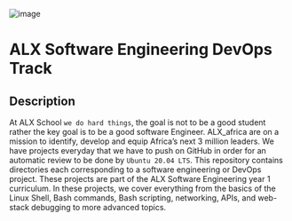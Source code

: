 ![image](https://user-images.githubusercontent.com/105258746/188767412-2ac881ad-4583-491c-9f86-fa210d23a9db.png)

# ALX Software Engineering DevOps Track

## Description
At ALX School `we do hard things`, the goal is not to be a good student rather the key goal is to be a good software Engineer. ALX_africa are on a mission to identify, develop and equip Africa’s next 3 million leaders. We have projects everyday that we have to push on GitHub in order for an automatic review to be done by `Ubuntu 20.04 LTS`. This repository contains directories each corresponding to a software engineering or DevOps project. These projects are part of the ALX Software Engineering year 1 curriculum. In these projects, we cover everything from the basics of the Linux Shell, Bash commands, Bash scripting, networking, APIs, and web-stack debugging to more advanced topics.

